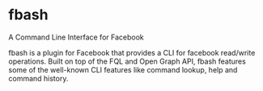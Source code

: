 fbash
=====

A Command Line Interface for Facebook

fbash is a plugin for Facebook that provides a CLI for facebook read/write operations. Built on top of the FQL and Open Graph API, fbash features some of the well-known CLI features like command lookup, help and command history.
